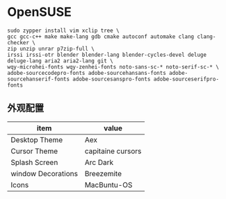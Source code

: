 # OpenSUSE

```
sudo zypper install vim xclip tree \
gcc gcc-c++ make make-lang gdb cmake autoconf automake clang clang-checker \
zip unzip unrar p7zip-full \
irssi irssi-otr blender blender-lang blender-cycles-devel deluge deluge-lang aria2 aria2-lang git \
wqy-microhei-fonts wqy-zenhei-fonts noto-sans-sc-* noto-serif-sc-* \
adobe-sourcecodepro-fonts adobe-sourcehansans-fonts adobe-sourcehanserif-fonts adobe-sourcesanspro-fonts adobe-sourceserifpro-fonts 
```

## 外观配置

| item               | value             |
| ------------------ | ----------------- |
| Desktop Theme      | Aex               |
| Cursor Theme       | capitaine cursors |
| Splash Screen      | Arc Dark          |
| window Decorations | Breezemite        |
| Icons              | MacBuntu-OS       |